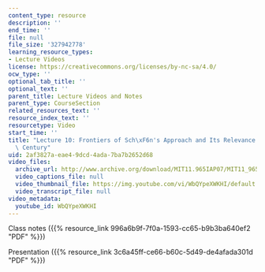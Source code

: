 ```yaml
---
content_type: resource
description: ''
end_time: ''
file: null
file_size: '327942778'
learning_resource_types:
- Lecture Videos
license: https://creativecommons.org/licenses/by-nc-sa/4.0/
ocw_type: ''
optional_tab_title: ''
optional_text: ''
parent_title: Lecture Videos and Notes
parent_type: CourseSection
related_resources_text: ''
resource_index_text: ''
resourcetype: Video
start_time: ''
title: "Lecture 10: Frontiers of Sch\xF6n's Approach and Its Relevance in the 21st\
  \ Century"
uid: 2af3827a-eae4-9dcd-4ada-7ba7b2652d68
video_files:
  archive_url: http://www.archive.org/download/MIT11.965IAP07/MIT11_965IAP07lec10_220k.mp4
  video_captions_file: null
  video_thumbnail_file: https://img.youtube.com/vi/WbQYpeXWKHI/default.jpg
  video_transcript_file: null
video_metadata:
  youtube_id: WbQYpeXWKHI
---
```


Class notes ({{% resource_link 996a6b9f-7f0a-1593-cc65-b9b3ba640ef2 "PDF" %}})

Presentation ({{% resource_link 3c6a45ff-ce66-b60c-5d49-de4afada301d "PDF" %}})

